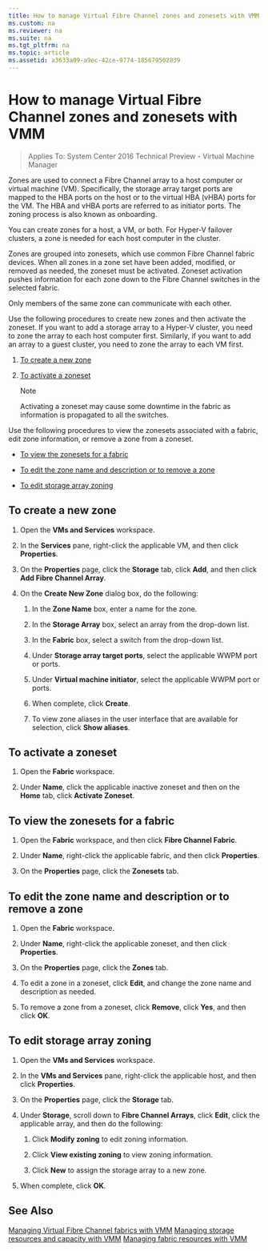 ```yaml
---
title: How to manage Virtual Fibre Channel zones and zonesets with VMM
ms.custom: na
ms.reviewer: na
ms.suite: na
ms.tgt_pltfrm: na
ms.topic: article
ms.assetid: a3633a09-a9ec-42ce-9774-185679502839
---
```

# How to manage Virtual Fibre Channel zones and zonesets with VMM

>Applies To: System Center 2016 Technical Preview - Virtual Machine Manager

Zones are used to connect a Fibre Channel array to a host computer or virtual machine (VM). Specifically, the storage array target ports are mapped to the HBA ports on the host or to the virtual HBA (vHBA) ports for the VM. The HBA and vHBA ports are referred to as initiator ports. The zoning process is also known as onboarding.

You can create zones for a host, a VM, or both. For Hyper-V failover clusters, a zone is needed for each host computer in the cluster.

Zones are grouped into zonesets, which use common Fibre Channel fabric devices. When all zones in a zone set have been added, modified, or removed as needed, the zoneset must be activated. Zoneset activation pushes information for each zone down to the Fibre Channel switches in the selected fabric.

Only members of the same zone can communicate with each other.

Use the following procedures to create new zones and then activate the zoneset. If you want to add a storage array to a Hyper-V cluster, you need to zone the array to each host computer first. Similarly, if you want to add an array to a guest cluster, you need to zone the array to each VM first.

1.  [To create a new zone](#BKMK_CreateZone)

2.  [To activate a zoneset](#BKMK_ActivateZoneset)

    > [!NOTE]
    > Activating a zoneset may cause some downtime in the fabric as information is propagated to all the switches.

Use the following procedures to view the zonesets associated with a fabric, edit zone information, or remove a zone from a zoneset.

-   [To view the zonesets for a fabric](#BKMK_ViewZonesets)

-   [To edit the zone name and description or to remove a zone](#BKMK_EditZone)

-   [To edit storage array zoning](#BKMK_Editzoning)

## <a name="BKMK_CreateZone"></a>To create a new zone

1.  Open the **VMs and Services** workspace.

2.  In the **Services** pane, right-click the applicable VM, and then click **Properties**.

3.  On the **Properties** page, click the **Storage** tab, click **Add**, and then click **Add Fibre Channel Array**.

4.  On the **Create New Zone** dialog box, do the following:

    1.  In the **Zone Name** box, enter a name for the zone.

    2.  In the **Storage Array** box, select an array from the drop-down list.

    3.  In the **Fabric** box, select a switch from the drop-down list.

    4.  Under **Storage array target ports**, select the applicable WWPM port or ports.

    5.  Under **Virtual machine initiator**, select the applicable WWPM port or ports.

    6.  When complete, click **Create**.

    7.  To view zone aliases in the user interface that are available for selection, click **Show aliases**.

## <a name="BKMK_ActivateZoneset"></a>To activate a zoneset

1.  Open the **Fabric** workspace.

2.  Under **Name**, click the applicable inactive zoneset and then on the **Home** tab, click **Activate Zoneset**.

## <a name="BKMK_ViewZonesets"></a>To view the zonesets for a fabric

1.  Open the **Fabric** workspace, and then click **Fibre Channel Fabric**.

2.  Under **Name**, right-click the applicable fabric, and then click **Properties**.

3.  On the **Properties** page, click the **Zonesets** tab.

## <a name="BKMK_EditZone"></a>To edit the zone name and description or to remove a zone

1.  Open the **Fabric** workspace.

2.  Under **Name**, right-click the applicable zoneset, and then click **Properties**.

3.  On the **Properties** page, click the **Zones** tab.

4.  To edit a zone in a zoneset, click **Edit**, and change the zone name and description as needed.

5.  To remove a zone from a zoneset, click **Remove**, click **Yes**, and then click **OK**.

## <a name="BKMK_Editzoning"></a>To edit storage array zoning

1.  Open the **VMs and Services** workspace.

2.  In the **VMs and Services** pane, right-click the applicable host, and then click **Properties**.

3.  On the **Properties** page, click the **Storage** tab.

4.  Under **Storage**, scroll down to **Fibre Channel Arrays**, click **Edit**, click the applicable array, and then do the following:

    1.  Click **Modify zoning** to edit zoning information.

    2.  Click **View existing zoning** to view zoning information.

    3.  Click **New** to assign the storage array to a new zone.

5.  When complete, click **OK**.

## See Also
[Managing Virtual Fibre Channel fabrics with VMM](Managing-Virtual-Fibre-Channel-fabrics-with-VMM.md)
[Managing storage resources and capacity with VMM](Managing-storage-resources-and-capacity-with-VMM.md)
[Managing fabric resources with VMM](Managing-fabric-resources-with-VMM.md)



